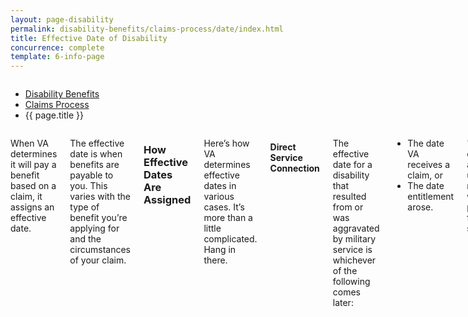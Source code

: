 ```yaml
---
layout: page-disability
permalink: disability-benefits/claims-process/date/index.html
title: Effective Date of Disability
concurrence: complete
template: 6-info-page
---
```


<div class="splash" markdown="0">
<div class="row" markdown="0">
<div class="small-12 columns" markdown="0">

<ul class="breadcrumbs" role="menubar" aria-label="Primary">
<li class="parent"><a href="{{ site.url }}/disability-benefits/">Disability Benefits</a></li>
<li class="parent"><a href="{{ site.url }}/disability-benefits/claims-process/">Claims Process</a></li>
<li class="active">{{ page.title }}</li>
</ul>

</div>
</div>
</div>

<div class="main" role="main" markdown="0">
<div class="section one" markdown="0">
<div class="primary" markdown="0">
<div class="row" markdown="0">
<div class="small-12 columns" markdown="1">

When VA determines it will pay a benefit based on a claim, it assigns an effective date.

The effective date is when benefits are payable to you. This varies with the type of benefit you’re applying for and the circumstances of your claim.

### How Effective Dates Are Assigned

Here’s how VA determines effective dates in various cases. It’s more than a little complicated. Hang in there. 

#### Direct Service Connection

The effective date for a disability that resulted from or was aggravated by military service is whichever of the following comes later:

-	The date VA receives a claim, or
-	The date entitlement arose.

"The date entitlement arose" usually means when your problem first started.

If VA received your claim within one year of the day you left active service, the effective date can be as early as the day following separation.  

**Example 1**

Shaun, a Veteran who separated from active service on September 30, 2013, with a hearing disability, filed a claim for his hearing problem more than a year later. VA received Shaun’s claim on November 15, 2014. On March 10, 2015, VA determined Shaun had a 30% disability rating with an effective date of November 15, 2014—the date VA received the claim.

**Example 2**
Ric, a Veteran who separated from active service on September 30, 2013, with a hearing disability, filed a claim for his hearing problem less than a year later. VA received Ric’s claim on July 5, 2014. Because his claim was received within one year of separation from active service, VA awarded Ric a 30% disability rating with an effective date of October 1, 2013—the day after Ric’s separation from the military.

#### Presumptive Service Connection

In most circumstances, if VA presumes your disability is related to military service and receives your claim within one year of your separation from active service, then the effective date is the date entitlement arose. (Remember, "the date entitlement arose" generally means when you first experienced symptoms.)

If VA receives your claim more than one year after your separation from active service, the effective date is when VA received the claim or the date entitlement arose, whichever is later.

**Example 1**
Beth, a Veteran who separated from active service on September 30, 2013, had medical tests on April 15, 2014. The doctor found she had hypertension. Less than three months later, Beth filed a claim that VA received on July 1, 2014. VA presumed her hypertension was related to her service. Because VA received the claim less than one year after Beth separated from active service, the effective date was April 15, 2014—the date entitlement (her symptoms) arose.  

**Example 2**
Susan, a Veteran who separated from active service on September 30, 2013, underwent medical tests on April 15, 2014. The doctor found she had hypertension. More than a year later, she filed a claim that VA received on October 2, 2014. VA presumed her hypertension was related to her service. Because VA received the claim more than one year after Susan separated from active service, the effective date was October 2, 2014—the date the claim was received.

#### Reopened Claims

The effective date for a reopened claim is the date VA receives the claim to reopen, or the date entitlement (symptoms) arose, whichever is later.

#### Liberalizing Law Change

If there is a change in law or VA regulation that allows VA to pay disability compensation, the effective date may be assigned in the following ways:

-	If VA reviews a claim within one year of a law or regulation changing, the effective date may be the date the law or regulation changed.
-	If VA reviews a claim—or a Veteran requests a review—more than one year after the law or regulation changed, the effective date may be up to one year before the date the Veteran’s request was received or the date VA found entitlement was warranted.


#### Dependency and Indemnity Compensation

For claims based on a Veteran’s death in service, the effective date is the first day of the month in which the Veteran died, or was presumed to have died. This is true only if VA receives the claim within one year of the date of the report of the Veteran’s actual or presumed death. Otherwise, the effective date is the date VA receives the claim.

If the Veteran’s death occurred after service and VA receives the claim within one year of the Veteran’s passing, the effective date is the first day of the month in which the Veteran died.

If the death occurred after service and VA receives the claim more than one year after the Veteran’s death, the effective date is the date VA received the claim.


#### Error

If VA finds a clear and unmistakable error in a previous decision, the effective date of the new decision will be the date from which benefits would have been paid had there not been an error in the previous decision.

#### Difference of Opinion

A decision that is based on a difference of opinion will have an effective date of the original decision, had it been favorable.

#### Increases

Increases in the disability rating are dated back to the earliest date when it can be shown that there was an increase in disability, but only if the new claim request is received within one year from that date. Otherwise, the effective date is the date the claim was received.

#### Disability or Death Due to Hospitalization

If VA receives a claim within one year after the date a Veteran suffered an injury, or his existing injury became worse, the effective date is the date the injury occurred or when it began to get worse.

If VA receives a claim within one year of the date of a Veteran’s death, the effective date is the first day of the month in which the Veteran died.

If VA receives a claim more than one year after a Veteran suffered an injury, his injury got worse, or he died, the effective date is the date VA receives the claim.


</div>
</div>
</div>


</div>
